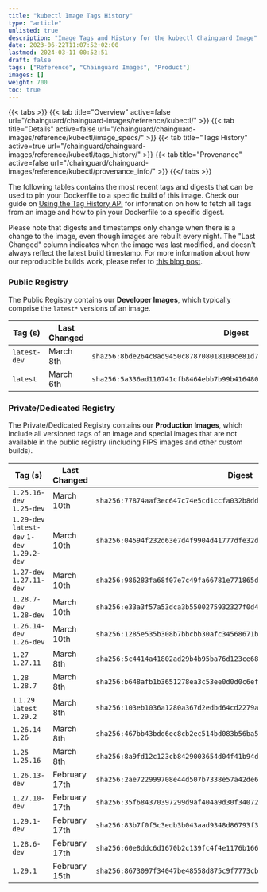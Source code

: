 ```yaml
---
title: "kubectl Image Tags History"
type: "article"
unlisted: true
description: "Image Tags and History for the kubectl Chainguard Image"
date: 2023-06-22T11:07:52+02:00
lastmod: 2024-03-11 00:52:51
draft: false
tags: ["Reference", "Chainguard Images", "Product"]
images: []
weight: 700
toc: true
---
```


{{< tabs >}}
{{< tab title="Overview" active=false url="/chainguard/chainguard-images/reference/kubectl/" >}}
{{< tab title="Details" active=false url="/chainguard/chainguard-images/reference/kubectl/image_specs/" >}}
{{< tab title="Tags History" active=true url="/chainguard/chainguard-images/reference/kubectl/tags_history/" >}}
{{< tab title="Provenance" active=false url="/chainguard/chainguard-images/reference/kubectl/provenance_info/" >}}
{{</ tabs >}}

The following tables contains the most recent tags and digests that can be used to pin your Dockerfile to a specific build of this image. Check our guide on [Using the Tag History API](/chainguard/chainguard-images/using-the-tag-history-api/) for information on how to fetch all tags from an image and how to pin your Dockerfile to a specific digest.

Please note that digests and timestamps only change when there is a change to the image, even though images are rebuilt every night. The "Last Changed" column indicates when the image was last modified, and doesn't always reflect the latest build timestamp. For more information about how our reproducible builds work, please refer to [this blog post](https://www.chainguard.dev/unchained/reproducing-chainguards-reproducible-image-builds).

### Public Registry
The Public Registry contains our **Developer Images**, which typically comprise the `latest*` versions of an image.

| Tag (s)       | Last Changed | Digest                                                                    |
|---------------|--------------|---------------------------------------------------------------------------|
|  `latest-dev` | March 8th    | `sha256:8bde264c8ad9450c878708018100ce81d7adf43c304f724032eb3b1f8b7fedb9` |
|  `latest`     | March 6th    | `sha256:5a336ad110741cfb8464ebb7b99b4164808d6386a992fc9720d9e4f98708fa0b` |


### Private/Dedicated Registry
The Private/Dedicated Registry contains our **Production Images**, which include all versioned tags of an image and special images that are not available in the public registry (including FIPS images and other custom builds).

| Tag (s)                                       | Last Changed  | Digest                                                                    |
|-----------------------------------------------|---------------|---------------------------------------------------------------------------|
|  `1.25.16-dev` `1.25-dev`                     | March 10th    | `sha256:77874aaf3ec647c74e5cd1ccfa032b8dda9ed1067530091ee0d708cd1629230c` |
|  `1.29-dev` `latest-dev` `1-dev` `1.29.2-dev` | March 10th    | `sha256:04594f232d63e7d4f9904d41777dfe32d68157ccd207bda56556dacbfcdcc801` |
|  `1.27-dev` `1.27.11-dev`                     | March 10th    | `sha256:986283fa68f07e7c49fa66781e771865d780f1aa4a484b3d8bd80015cdd6b774` |
|  `1.28.7-dev` `1.28-dev`                      | March 10th    | `sha256:e33a3f57a53dca3b5500275932327f0d4352c61f5159a3ccb8f380e95e572948` |
|  `1.26.14-dev` `1.26-dev`                     | March 10th    | `sha256:1285e535b308b7bbcbb30afc34568671b1edd6f4903599ad459e8b37e30999f0` |
|  `1.27` `1.27.11`                             | March 8th     | `sha256:5c4414a41802ad29b4b95ba76d123ce6812ef94512b5fc6b68fb3cae23d49a0e` |
|  `1.28` `1.28.7`                              | March 8th     | `sha256:b648afb1b3651278ea3c53ee0d0d0c6ef9370569d125bd756e8092cba1ceae8d` |
|  `1` `1.29` `latest` `1.29.2`                 | March 8th     | `sha256:103eb1036a1280a367d2edbd64cd2279a3783a134d6b7d4cb11f79bd9bf52732` |
|  `1.26.14` `1.26`                             | March 8th     | `sha256:467bb43bdd6ec8cb2ec514bd083b56ba541a74b9dc39720c685c871cfe4aadea` |
|  `1.25` `1.25.16`                             | March 8th     | `sha256:8a9fd12c123cb8429003654d04f41b94d11e418dedf17f5d17180c644bfcdd1e` |
|  `1.26.13-dev`                                | February 17th | `sha256:2ae722999708e44d507b7338e57a42de657edb3fb321526ffa66830a29559a09` |
|  `1.27.10-dev`                                | February 17th | `sha256:35f684370397299d9af404a9d30f3407213c22647760485406c4b9b70ab5548a` |
|  `1.29.1-dev`                                 | February 17th | `sha256:83b7f0f5c3edb3b043aad9348d86793f37e791b04a244bed404d3ca92e1db5c8` |
|  `1.28.6-dev`                                 | February 17th | `sha256:60e8ddc6d1670b2c139fc4f4e1176b166e85198a9ff7b9f201a7e0216d8e6932` |
|  `1.29.1`                                     | February 15th | `sha256:8673097f34047be48558d875c9f7773cb32df6256a621a29156dffb0f8532fc8` |

